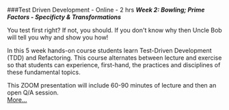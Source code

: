 ###Test Driven Development - Online - 2 hrs
***Week 2: Bowling; Prime Factors - Specificty & Transformations***

You test first right? If not, you should. 
If you don't know why then Uncle Bob will tell you why and
show you how!

In this 5 week hands-on course students learn Test-Driven Development 
(TDD) and Refactoring. This course alternates between lecture and 
exercise so that students can experience, first-hand, 
the practices and disciplines of these fundamental topics.

This ZOOM presentation
will include 60-90 minutes of lecture and then an 
open Q/A session.  
[More...](https://www.eventbrite.com/e/tdd-test-driven-development-wednesday-webinar-with-uncle-bob-5-weeks-registration-135905082761)